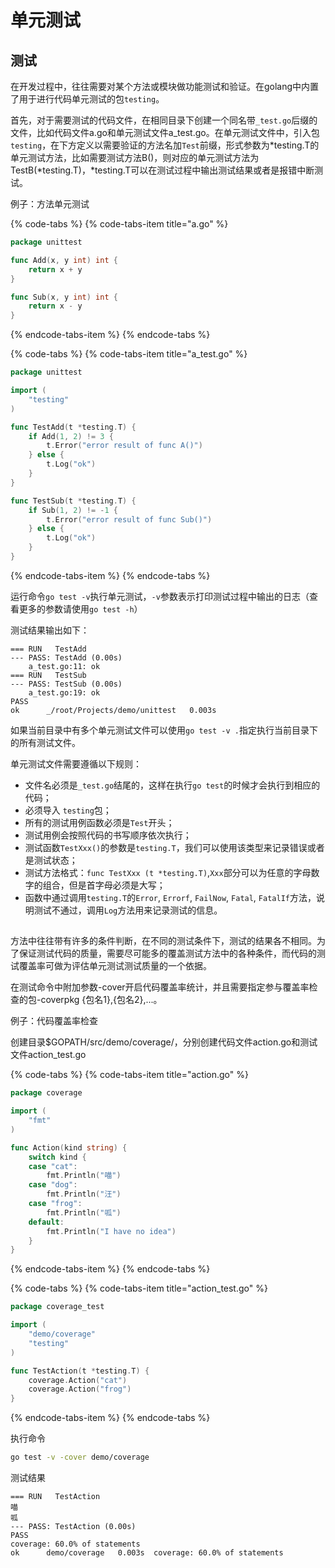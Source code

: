 # 单元测试

## 测试

在开发过程中，往往需要对某个方法或模块做功能测试和验证。在golang中内置了用于进行代码单元测试的包`testing`。

首先，对于需要测试的代码文件，在相同目录下创建一个同名带`_test.go`后缀的文件，比如代码文件a.go和单元测试文件a\_test.go。在单元测试文件中，引入包`testing`，在下方定义以需要验证的方法名加`Test`前缀，形式参数为\*testing.T的单元测试方法，比如需要测试方法B\(\)，则对应的单元测试方法为TestB\(\*testing.T\)，\*testing.T可以在测试过程中输出测试结果或者是报错中断测试。

例子：方法单元测试

{% code-tabs %}
{% code-tabs-item title="a.go" %}
```go
package unittest

func Add(x, y int) int {
	return x + y
}

func Sub(x, y int) int {
	return x - y
}
```
{% endcode-tabs-item %}
{% endcode-tabs %}

{% code-tabs %}
{% code-tabs-item title="a\_test.go" %}
```go
package unittest

import (
	"testing"
)

func TestAdd(t *testing.T) {
	if Add(1, 2) != 3 {
		t.Error("error result of func A()")
	} else {
		t.Log("ok")
	}
}

func TestSub(t *testing.T) {
	if Sub(1, 2) != -1 {
		t.Error("error result of func Sub()")
	} else {
		t.Log("ok")
	}
}
```
{% endcode-tabs-item %}
{% endcode-tabs %}

运行命令`go test -v`执行单元测试，`-v`参数表示打印测试过程中输出的日志（查看更多的参数请使用`go test -h`）

测试结果输出如下：

```text
=== RUN   TestAdd
--- PASS: TestAdd (0.00s)
    a_test.go:11: ok
=== RUN   TestSub
--- PASS: TestSub (0.00s)
    a_test.go:19: ok
PASS
ok  	_/root/Projects/demo/unittest	0.003s
```

如果当前目录中有多个单元测试文件可以使用`go test -v .`指定执行当前目录下的所有测试文件。

单元测试文件需要遵循以下规则：

* 文件名必须是`_test.go`结尾的，这样在执行`go test`的时候才会执行到相应的代码；
* 必须导入 `testing`包；
* 所有的测试用例函数必须是`Test`开头；
* 测试用例会按照代码的书写顺序依次执行；
* 测试函数`TestXxx()`的参数是`testing.T`，我们可以使用该类型来记录错误或者是测试状态；
* 测试方法格式：`func TestXxx (t *testing.T)`,`Xxx`部分可以为任意的字母数字的组合，但是首字母必须是大写；
* 函数中通过调用`testing.T`的`Error`, `Errorf`, `FailNow`, `Fatal`, `FatalIf`方法，说明测试不通过，调用`Log`方法用来记录测试的信息。

## 

方法中往往带有许多的条件判断，在不同的测试条件下，测试的结果各不相同。为了保证测试代码的质量，需要尽可能多的覆盖测试方法中的各种条件，而代码的测试覆盖率可做为评估单元测试测试质量的一个依据。

在测试命令中附加参数-cover开启代码覆盖率统计，并且需要指定参与覆盖率检查的包-coverpkg {包名1},{包名2},...。

例子：代码覆盖率检查

创建目录$GOPATH/src/demo/coverage/，分别创建代码文件action.go和测试文件action\_test.go

{% code-tabs %}
{% code-tabs-item title="action.go" %}
```go
package coverage

import (
	"fmt"
)

func Action(kind string) {
	switch kind {
	case "cat":
		fmt.Println("喵")
	case "dog":
		fmt.Println("汪")
	case "frog":
		fmt.Println("呱")
	default:
		fmt.Println("I have no idea")
	}
}
```
{% endcode-tabs-item %}
{% endcode-tabs %}

{% code-tabs %}
{% code-tabs-item title="action\_test.go" %}
```go
package coverage_test

import (
	"demo/coverage"
	"testing"
)

func TestAction(t *testing.T) {
	coverage.Action("cat")
	coverage.Action("frog")
}
```
{% endcode-tabs-item %}
{% endcode-tabs %}

执行命令

```bash
go test -v -cover demo/coverage
```

测试结果

```text
=== RUN   TestAction
喵
呱
--- PASS: TestAction (0.00s)
PASS
coverage: 60.0% of statements
ok  	demo/coverage	0.003s	coverage: 60.0% of statements
```



